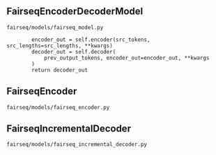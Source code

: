 
## FairseqEncoderDecoderModel

`fairseq/models/fairseq_model.py`
```
        encoder_out = self.encoder(src_tokens, src_lengths=src_lengths, **kwargs)
        decoder_out = self.decoder(
            prev_output_tokens, encoder_out=encoder_out, **kwargs
        )
        return decoder_out
```

## FairseqEncoder

`fairseq/models/fairseq_encoder.py`

## FairseqIncrementalDecoder 

`fairseq/models/fairseq_incremental_decoder.py`
